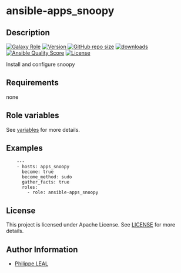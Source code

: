 # ansible-apps_snoopy

## Description

[![Galaxy Role](https://img.shields.io/badge/galaxy-apps_snoopy-purple?style=flat)](https://galaxy.ansible.com/lotusnoir/apps_snoopy)
[![Version](https://img.shields.io/github/release/lotusnoir/ansible-apps_snoopy.svg)](https://github.com/lotusnoir/ansible-apps_snoopy/releases/latest)
[![GitHub repo size](https://img.shields.io/github/repo-size/lotusnoir/ansible-apps_snoopy?color=orange&style=flat)](https://galaxy.ansible.com/lotusnoir/apps_snoopy)
[![downloads](https://img.shields.io/ansible/role/d/56846)](https://galaxy.ansible.com/lotusnoir/apps_snoopy)
[![Ansible Quality Score](https://img.shields.io/ansible/quality/56846)](https://galaxy.ansible.com/lotusnoir/apps_snoopy)
[![License](https://img.shields.io/badge/license-Apache--2.0-brightgreen?style=flat)](https://opensource.org/licenses/Apache-2.0)

Install and configure snoopy

## Requirements

none

## Role variables

See [variables](/defaults/main.yml) for more details.

## Examples

        ---
        - hosts: apps_snoopy
          become: true
          become_method: sudo
          gather_facts: true
          roles:
            - role: ansible-apps_snoopy


## License

This project is licensed under Apache License. See [LICENSE](/LICENSE) for more details.

## Author Information

- [Philippe LEAL](https://github.com/lotusnoir)
